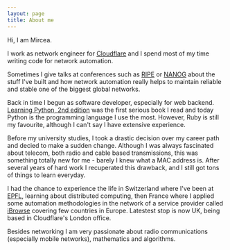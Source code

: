 ```yaml
---
layout: page
title: About me
---
```


Hi, I am Mircea.

I work as network engineer for [Cloudflare](https://www.cloudflare.com) and I spend most of my time writing code for network automation.

Sometimes I give talks at conferences such as [RIPE](https://ripe72.ripe.net/presentations/58-RIPE72-Network-Automation-with-Salt-and-NAPALM-Mircea-Ulinic-CloudFlare.pdf) or [NANOG](https://www.nanog.org/sites/default/files/NANOG68%20Network%20Automation%20with%20Salt%20and%20NAPALM%20Mircea%20Ulinic%20Cloudflare%20(1).pdf) about the stuff I've built and how network automation really helps to maintain reliable and stable one of the biggest global networks.

Back in time I begun as software developer, especially for web backend. [Learning Python, 2nd edition](http://shop.oreilly.com/product/9780596002817.do) was the first serious book I read and today Python is the programming language I use the most. However, Ruby is still my favourite, although I can't say I have extensive experience.

Before my university studies, I took a drastic decision over my career path and decied to make a sudden change. Although I was always fascinated about telecom, both radio and cable based transmissions, this was something totally new for me - barely I knew what a MAC address is. After several years of hard work I recuperated this drawback, and I still got tons of things to learn everyday.

I had the chance to experience the life in Switzerland where I've been at [EPFL](http://epfl.ch/), learning about distributed computing, then France where I applied some automation methodologies in the network of a service provider called [iBrowse](http://www.ibrowse.com/) covering few countries in Europe. Latestest stop is now UK, being based in Cloudflare's London office.

Besides networking I am very passionate about radio communications (especially mobile networks), mathematics and algorithms.
